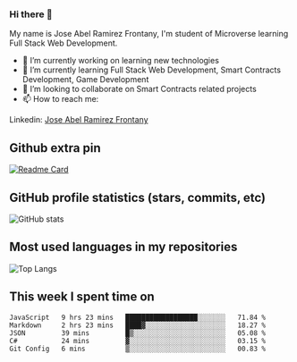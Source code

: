 ### Hi there 👋

My name is Jose Abel Ramirez Frontany, I'm student of Microverse learning Full Stack Web Development.

- 🔭 I’m currently working on learning new technologies
- 🌱 I’m currently learning Full Stack Web Development, Smart Contracts Development, Game Development
- 👯 I’m looking to collaborate on Smart Contracts related projects
- 📫 How to reach me:

Linkedin: [Jose Abel Ramirez Frontany](https://www.linkedin.com/in/jose-abel-ramirez-frontany-7674a842/)

## Github extra pin

[![Readme Card](https://github-readme-stats.vercel.app/api/pin/?username=jose-Abel&repo=RandomSVG-NFT)](https://github.com/jose-Abel/RandomSVG-NFT.git)

## GitHub profile statistics (stars, commits, etc)

![GitHub stats](https://github-readme-stats.vercel.app/api?username=jose-Abel&show_icons=true&theme=tokyonight)

## Most used languages in my repositories

![Top Langs](https://github-readme-stats.vercel.app/api/top-langs/?username=jose-Abel&theme=tokyonight)

## This week I spent time on

<!--START_SECTION:waka-->
```text
JavaScript   9 hrs 23 mins   ██████████████████░░░░░░░   71.84 % 
Markdown     2 hrs 23 mins   ████▓░░░░░░░░░░░░░░░░░░░░   18.27 % 
JSON         39 mins         █▒░░░░░░░░░░░░░░░░░░░░░░░   05.08 % 
C#           24 mins         ▓░░░░░░░░░░░░░░░░░░░░░░░░   03.15 % 
Git Config   6 mins          ▒░░░░░░░░░░░░░░░░░░░░░░░░   00.83 % 
```
<!--END_SECTION:waka-->
